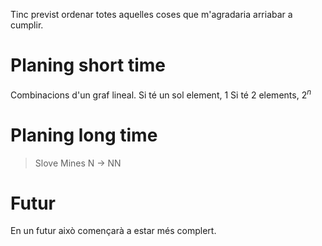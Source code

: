 Tinc previst ordenar totes aquelles coses que m'agradaria arriabar a cumplir.

Planing short time
==================

Combinacions d'un graf lineal.
Si té un sol element, 1
Si té 2 elements, $2^n$


Planing long time
=================

> Slove Mines
> N -> NN

Futur
=====

En un futur això començarà a estar més complert.

